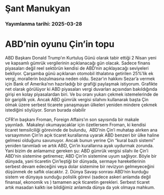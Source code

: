 # Şant Manukyan

### Yayımlanma tarihi: 2025-03-28

# ABD’nin oyunu Çin’in topu

ABD Başkanı Donald Trump’ın Kurtuluş Günü olarak tabir ettiği 2 Nisan yeni ve kapsamlı gümrük vergilerinin açıklanacağı gün olacak. Sadece finans piyasaları değil reel sektörün kendisi de ABD’nin açıklayacağı seviyeleri bekliyor. Çarşamba günü açıklanan otomobil ithalatına getirilen 25%’lik ek vergi, morallerin bozulmasına neden oldu. Sezar’ın hakkını Sezar’a vermek için Bank of Amerika’nın hazırladığı bir grafiği paylaşmak istiyorum. Grafikte net olarak görülüyor ki ABD piyasaları vergi duvarları açısından bakıldığında girişi en kolay piyasalardan biri. Ve bu oranı yukarı çekmek istemelerinde de bir gariplik yok. Ancak ABD gümrük vergisi silahını kullanarak başta Çin olmak üzere serbest ticarete yanaşmayan ülkeleri yeniden mindere çekmek istediğini söylüyor. Sorun burada olabilir

CFR’ın başkanı Froman, Foreign Affairs’ın son sayısında bir makale yayınladı.  Makaleyi okumayacaklar için özetlersem Froman, ki kendisi ticaret temsilciliği görevinde de bulundu,  ABD’nin Çin’i muhatap alırken ana varsayımının Çin’in açık ticaret kurallarına uyarak ABD benzeri bir ülke haline gelmesi olduğunu savunuyor. Ancak bunun yerine Çin “kural bazlı sistemi” yeniden tanımladı ve artık ABD, Çin’in kurallarına ayak uydurmak zorunda. Yani bizim de anlamamız gereken şu: ABD gümrük vergisi silahı ile Çin’i ABD’nin sistemine getiremez; ABD Çin’in sistemine uyum sağlıyor. Böyle bir dünyada, yani ticaretin Çin’leştiği bir dünyada, sermaye hareketlerinin serbest devam edeceğini veya dolar sistemine bir revizyon gelmeyeceğini düşünmek de saflık olacaktır. 2. Dünya Savaşı sonrası ABD’nin kurduğu sistem ve dünyaya sunduğu polislik görevi (sadece askeri anlamda değil finansal, ekonomik vs ) tamamen açık ticaretin gerekleri. Serbest ticaret artık masadan kalktı ise bildiğimiz anlamda dünya da yok olmaya mahkum.

